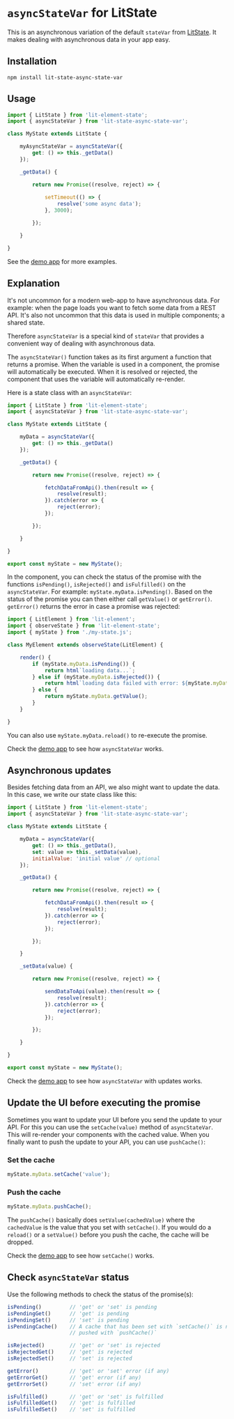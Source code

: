 # `asyncStateVar` for LitState

This is an asynchronous variation of the default `stateVar` from
[LitState](https://github.com/gitaarik/lit-state). It makes dealing with
asynchronous data in your app easy.

## Installation

```
npm install lit-state-async-state-var
```

## Usage

```javascript
import { LitState } from 'lit-element-state';
import { asyncStateVar } from 'lit-state-async-state-var';

class MyState extends LitState {

    myAsyncStateVar = asyncStateVar({
        get: () => this._getData()
    });

    _getData() {

        return new Promise((resolve, reject) => {
            
            setTimeout(() => {
                resolve('some async data');
            }, 3000);

        });

    }

}
```

See the [demo app](https://gitaarik.github.io/lit-state-async-state-var/demo-app/build/)
for more examples.


## Explanation

It's not uncommon for a modern web-app to have asynchronous data. For example:
when the page loads you want to fetch some data from a REST API. It's also not
uncommon that this data is used in multiple components; a shared state.

Therefore `asyncStateVar` is a special kind of `stateVar` that provides a
convenient way of dealing with asynchronous data.

The `asyncStateVar()` function takes as its first argument a function that
returns a promise. When the variable is used in a component, the promise will
automatically be executed. When it is resolved or rejected, the component that
uses the variable will automatically re-render.

Here is a state class with an `asyncStateVar`:

```javascript
import { LitState } from 'lit-element-state';
import { asyncStateVar } from 'lit-state-async-state-var';

class MyState extends LitState {

    myData = asyncStateVar({
        get: () => this._getData()
    });

    _getData() {

        return new Promise((resolve, reject) => {

            fetchDataFromApi().then(result => {
                resolve(result);
            }).catch(error => {
                reject(error);
            });

        });

    }

}

export const myState = new MyState();
```

In the component, you can check the status of the promise with the functions
`isPending()`, `isRejected()` and `isFulfilled()` on the `asyncStateVar`. For
example: `myState.myData.isPending()`. Based on the status of the promise you
can then either call `getValue()` or `getError()`. `getError()` returns the
error in case a promise was rejected:

```javascript
import { LitElement } from 'lit-element';
import { observeState } from 'lit-element-state';
import { myState } from './my-state.js';

class MyElement extends observeState(LitElement) {

    render() {
        if (myState.myData.isPending()) {
            return html`loading data...`;
        } else if (myState.myData.isRejected()) {
            return html`loading data failed with error: ${myState.myData.getError()}`;
        } else {
            return myState.myData.getValue();
        }
    }

}
```

You can also use `myState.myData.reload()` to re-execute the promise.

Check the [demo app](https://gitaarik.github.io/lit-state-async-state-var/demo-app/build/)
to see how `asyncStateVar` works.


## Asynchronous updates

Besides fetching data from an API, we also might want to update the data. In
this case, we write our state class like this:

```javascript
import { LitState } from 'lit-element-state';
import { asyncStateVar } from 'lit-state-async-state-var';

class MyState extends LitState {

    myData = asyncStateVar({
        get: () => this._getData(),
        set: value => this._setData(value),
        initialValue: 'initial value' // optional
    });

    _getData() {

        return new Promise((resolve, reject) => {

            fetchDataFromApi().then(result => {
                resolve(result);
            }).catch(error => {
                reject(error);
            });

        });

    }

    _setData(value) {

        return new Promise((resolve, reject) => {

            sendDataToApi(value).then(result => {
                resolve(result);
            }).catch(error => {
                reject(error);
            });

        });

    }

}

export const myState = new MyState();
```

Check the [demo app](https://gitaarik.github.io/lit-state-async-state-var/demo-app/build/#update)
to see how `asyncStateVar` with updates works.


## Update the UI before executing the promise

Sometimes you want to update your UI before you send the update to your API.
For this you can use the `setCache(value)` method of `asyncStateVar`. This will
re-render your components with the cached value. When you finally want to push
the update to your API, you can use `pushCache()`: 

### Set the cache

```javascript
myState.myData.setCache('value');
```

### Push the cache

```javascript
myState.myData.pushCache();
```

The `pushCache()` basically does `setValue(cachedValue)` where the
`cachedValue` is the value that you set with `setCache()`. If you would do a
`reload()` or a `setValue()` before you push the cache, the cache will be
dropped.


Check the [demo app](https://gitaarik.github.io/lit-state-async-state-var/demo-app/build/#update-with-cache)
to see how `setCache()` works.


## Check `asyncStateVar` status

Use the following methods to check the status of the promise(s):

```javascript
isPending()         // 'get' or 'set' is pending
isPendingGet()      // 'get' is pending
isPendingSet()      // 'set' is pending
isPendingCache()    // A cache that has been set with `setCache()` is not yet
                    // pushed with `pushCache()`

isRejected()        // 'get' or 'set' is rejected
isRejectedGet()     // 'get' is rejected
isRejectedSet()     // 'set' is rejected

getError()          // 'get' or 'set' error (if any)
getErrorGet()       // 'get' error (if any)
getErrorSet()       // 'set' error (if any)

isFulfilled()       // 'get' or 'set' is fulfilled
isFulfilledGet()    // 'get' is fulfilled
isFulfilledSet()    // 'set' is fulfilled
```
